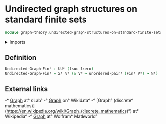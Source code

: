 # Undirected graph structures on standard finite sets

```agda
module graph-theory.undirected-graph-structures-on-standard-finite-setsᵉ where
```

<details><summary>Imports</summary>

```agda
open import elementary-number-theory.natural-numbersᵉ

open import foundation.dependent-pair-typesᵉ
open import foundation.universe-levelsᵉ
open import foundation.unordered-pairsᵉ

open import univalent-combinatorics.standard-finite-typesᵉ
```

</details>

## Definition

```agda
Undirected-Graph-Finᵉ : UUᵉ (lsuc lzero)
Undirected-Graph-Finᵉ = Σᵉ ℕᵉ (λ Vᵉ → unordered-pairᵉ (Finᵉ Vᵉ) → ℕᵉ)
```

## External links

-ᵉ [Graph](https://ncatlab.org/nlab/show/graphᵉ) atᵉ $n$Labᵉ
-ᵉ [Graph](https://www.wikidata.org/entity/Q141488ᵉ) onᵉ Wikidataᵉ
-ᵉ [Graphᵉ (discreteᵉ mathematics)](<https://en.wikipedia.org/wiki/Graph_(discrete_mathematics)>ᵉ)
  atᵉ Wikipediaᵉ
-ᵉ [Graph](https://mathworld.wolfram.com/Graph.htmlᵉ) atᵉ Wolframᵉ Mathworldᵉ